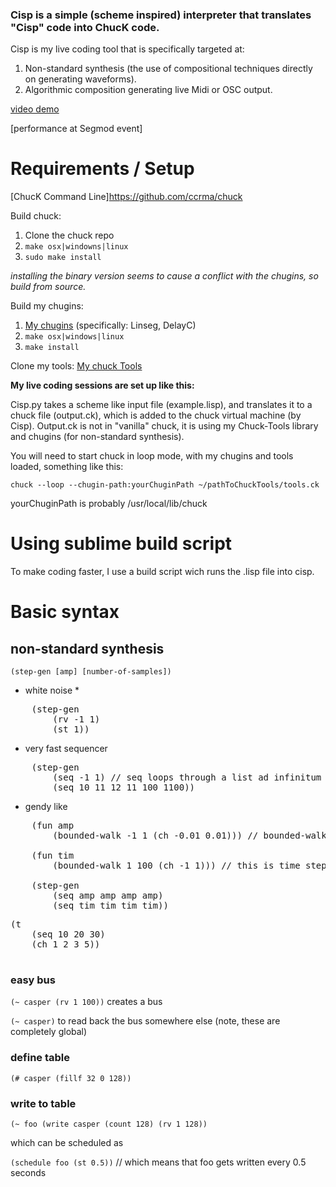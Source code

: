 ### Cisp is a simple (scheme inspired) interpreter that translates "Cisp" code into ChucK code.

Cisp is my live coding tool that is specifically targeted at:
1. Non-standard synthesis (the use of compositional techniques directly on generating waveforms).
2. Algorithmic composition generating live Midi or OSC output.

[video demo](https://www.casperschipper.nl/v2/uncategorized/a-few-noisy-etudes-in-cisp/)

[performance at Segmod event]

# Requirements / Setup

[ChucK Command Line]https://github.com/ccrma/chuck<br>

Build chuck:
1. Clone the chuck repo
2. `make osx|windowns|linux`
3. `sudo make install`

*installing the binary version seems to cause a conflict with the chugins, so build from source.*

Build my chugins:
1. [My chugins](https://github.com/casperschipper/chugins-2019) (specifically: Linseg, DelayC)<br> 
2. `make osx|windows|linux`
3. `make install`

Clone my tools:
[My chuck Tools](https://github.com/casperschipper/ChucK-Tools)<br>

__My live coding sessions are set up like this:__

Cisp.py takes a scheme like input file (example.lisp), and translates it to a chuck file (output.ck), which is added to the chuck virtual machine (by Cisp). Output.ck is not in "vanilla" chuck, it is using my Chuck-Tools library and chugins (for non-standard synthesis).

You will need to start chuck in loop mode, with my chugins and tools loaded, something like this:

`chuck --loop --chugin-path:yourChuginPath ~/pathToChuckTools/tools.ck`

yourChuginPath is probably /usr/local/lib/chuck 

# Using sublime build script

To make coding faster, I use a build script wich runs the .lisp file into cisp.

# Basic syntax

## non-standard synthesis


`(step-gen [amp] [number-of-samples])`


* white noise *
<pre>
	(step-gen 
  		(rv -1 1) 
  		(st 1))</pre>


* very fast sequencer
<pre>
	(step-gen
  		(seq -1 1) // seq loops through a list ad infinitum -1 1 -1 1 -1 1 etc..
  		(seq 10 11 12 11 100 1100)) 
</pre>
* gendy like

<pre>
	(fun amp
		(bounded-walk -1 1 (ch -0.01 0.01))) // bounded-walk min max step

	(fun tim
		(bounded-walk 1 100 (ch -1 1))) // this is time steps

	(step-gen
		(seq amp amp amp amp)
		(seq tim tim tim tim)) 
</pre>

<pre>
(t
	(seq 10 20 30)
	(ch 1 2 3 5))
	
</pre>

### easy bus


`(~ casper (rv 1 100))` creates a bus

`(~ casper)` to read back the bus somewhere else (note, these are completely global)

### define table

`(# casper (fillf 32 0 128))`

### write to table

`(~ foo (write casper (count 128) (rv 1 128))`

which can be scheduled as

`(schedule foo (st 0.5))` // which means that foo gets written every 0.5 seconds



